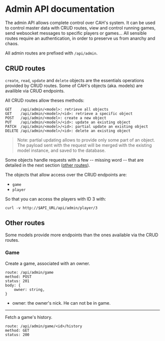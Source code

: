 # Admin API documentation

The admin API allows complete control over CAH's system. It can be used to
control master data with CRUD routes, view and control running games, send
websocket messages to specific players or games... All sensible routes require
an authentication, in order to preserve us from anarchy and chaos.

All admin routes are prefixed with `/api/admin`.

## CRUD routes

`create`, `read`, `update` and `delete` objects are the essentials operations
provided by CRUD routes. Some of CAH's objects (aka. models) are availible via
CRUD endpoints.

All CRUD routes allow theses methods:
```
GET    /api/admin/<model>: retrieve all objects
GET    /api/admin/<model>/<id>: retrieve a specific object
POST   /api/admin/<model>: create a new object
PUT    /api/admin/<model>/<id>: update an existing object
PATCH  /api/admin/<model>/<id>: partial update an existing object
DELETE /api/admin/<model>/<id>: delete an existing object
```

> Note: partial updating allows to provide only some part of an object. The
> payload sent with the request will be merged with the existing model
> instance, and saved to the database.

Some objects handle requests with a few -- missing word -- that are detailed in the
next section ([other routes](#other-routes)).

The objects that allow access over the CRUD endpoints are:

- `game`
- `player`

So that you can access the players with ID 3 with:

```
curl -v http://$API_URL/api/admin/player/3
```

## Other routes

Some models provide more endpoints than the ones available via the CRUD routes.

### Game

Create a game, associated with an owner.

```
route: /api/admin/game
method: POST
status: 201
body: {
    owner: string,
}
```

- owner: the owner's nick. He can not be in game.

***

Fetch a game's history.

```
route: /api/admin/game/<id>/history
method: GET
status: 200
```

